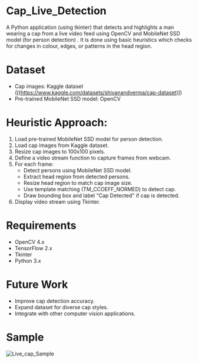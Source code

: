 # Cap_Live_Detection
A Python application (using tkinter) that detects and highlights a man wearing a cap from a live video feed using OpenCV and MobileNet SSD model (for person detection) . It is done using basic heuristics which  checks for changes in colour, edges, or patterns in the head region.
# Dataset

- Cap images: Kaggle dataset ([(https://www.kaggle.com/datasets/shivanandverma/cap-dataset)])
- Pre-trained MobileNet SSD model: OpenCV

# Heuristic Approach:

1. Load pre-trained MobileNet SSD model for person detection.
2. Load cap images from Kaggle dataset.
3. Resize cap images to 100x100 pixels.
4. Define a video stream function to capture frames from webcam.
5. For each frame:
    - Detect persons using MobileNet SSD model.
    - Extract head region from detected persons.
    - Resize head region to match cap image size.
    - Use template matching (TM_CCOEFF_NORMED) to detect cap.
    - Draw bounding box and label "Cap Detected" if cap is detected.
6. Display video stream using Tkinter.
   
# Requirements
- OpenCV 4.x
- TensorFlow 2.x
- Tkinter
- Python 3.x
  
# Future Work
- Improve cap detection accuracy.
- Expand dataset for diverse cap styles.
- Integrate with other computer vision applications.

# Sample #

![Live_cap_Sample](https://github.com/user-attachments/assets/a6131741-a7bc-4bae-80d5-5ce4c056c21e)



